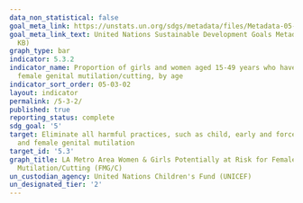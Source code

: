 ```yaml
---
data_non_statistical: false
goal_meta_link: https://unstats.un.org/sdgs/metadata/files/Metadata-05-03-02.pdf
goal_meta_link_text: United Nations Sustainable Development Goals Metadata (PDF 206
  KB)
graph_type: bar
indicator: 5.3.2
indicator_name: Proportion of girls and women aged 15-49 years who have undergone
  female genital mutilation/cutting, by age
indicator_sort_order: 05-03-02
layout: indicator
permalink: /5-3-2/
published: true
reporting_status: complete
sdg_goal: '5'
target: Eliminate all harmful practices, such as child, early and forced marriage
  and female genital mutilation
target_id: '5.3'
graph_title: LA Metro Area Women & Girls Potentially at Risk for Female Genital
  Mutilation/Cutting (FMG/C)
un_custodian_agency: United Nations Children's Fund (UNICEF)
un_designated_tier: '2'
---
```

